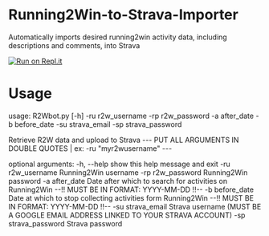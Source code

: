 # Running2Win-to-Strava-Importer
Automatically imports desired running2win activity data, including descriptions and comments, into Strava

[![Run on Repl.it](https://repl.it/badge/github/sfergusond/Running2Win-to-Strava-Importer)](https://repl.it/github/sfergusond/Running2Win-to-Strava-Importer)

# Usage

usage: R2Wbot.py \[-h] -ru r2w_username -rp r2w_password -a after_date -b
                 before_date -su strava_email -sp strava_password

Retrieve R2W data and upload to Strava --- PUT ALL ARGUMENTS IN DOUBLE QUOTES |
ex: -ru "myr2wusername" ---

optional arguments:
  -h, --help            show this help message and exit
  -ru r2w_username      Running2Win username
  -rp r2w_password      Running2Win password
  -a after_date         Date after which to search for activities on
                        Running2Win --!! MUST BE IN FORMAT: YYYY-MM-DD !!--
  -b before_date        Date at which to stop collecting activities form
                        Running2Win --!! MUST BE IN FORMAT: YYYY-MM-DD !!--
  -su strava_email      Strava username (MUST BE A GOOGLE EMAIL ADDRESS LINKED TO YOUR STRAVA ACCOUNT)
  -sp strava_password   Strava password
